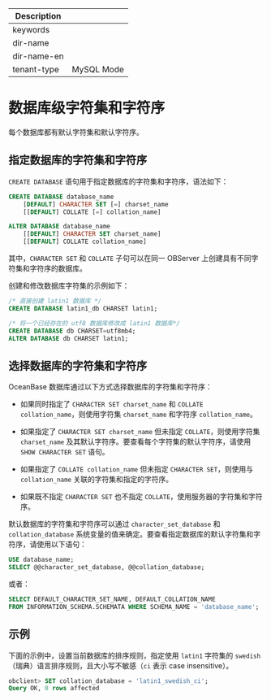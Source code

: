 | Description   |                 |
|---------------|-----------------|
| keywords      |                 |
| dir-name      |                 |
| dir-name-en   |                 |
| tenant-type   | MySQL Mode      |

# 数据库级字符集和字符序

每个数据库都有默认字符集和默认字符序。

## 指定数据库的字符集和字符序

`CREATE DATABASE` 语句用于指定数据库的字符集和字符序，语法如下：

```sql
CREATE DATABASE database_name
    [DEFAULT] CHARACTER SET [=] charset_name
    [[DEFAULT] COLLATE [=] collation_name]

ALTER DATABASE database_name
    [[DEFAULT] CHARACTER SET charset_name]
    [[DEFAULT] COLLATE collation_name]   

```

其中，`CHARACTER SET` 和 `COLLATE` 子句可以在同一 OBServer 上创建具有不同字符集和字符序的数据库。

创建和修改数据库字符集的示例如下：

```sql
/* 直接创建 latin1 数据库 */
CREATE DATABASE latin1_db CHARSET latin1;

/* 将一个已经存在的 utf8 数据库修改成 latin1 数据库*/
CREATE DATABASE db CHARSET=utf8mb4;
ALTER DATABASE db CHARSET latin1;
```

## 选择数据库的字符集和字符序

OceanBase 数据库通过以下方式选择数据库的字符集和字符序：

* 如果同时指定了 `CHARACTER SET charset_name` 和 `COLLATE collation_name`，则使用字符集 `charset_name` 和字符序 `collation_name`。

* 如果指定了 `CHARACTER SET charset_name` 但未指定 `COLLATE`，则使用字符集 `charset_name` 及其默认字符序。要查看每个字符集的默认字符序，请使用 `SHOW CHARACTER SET` 语句。

* 如果指定了 `COLLATE collation_name` 但未指定 `CHARACTER SET`，则使用与 `collation_name` 关联的字符集和指定的字符序。

* 如果既不指定 `CHARACTER SET` 也不指定 `COLLATE`，使用服务器的字符集和字符序。

默认数据库的字符集和字符序可以通过 `character_set_database` 和 `collation_database` 系统变量的值来确定。要查看指定数据库的默认字符集和字符序，请使用以下语句：

```sql
USE database_name;
SELECT @@character_set_database, @@collation_database;
```

或者：

```sql
SELECT DEFAULT_CHARACTER_SET_NAME, DEFAULT_COLLATION_NAME
FROM INFORMATION_SCHEMA.SCHEMATA WHERE SCHEMA_NAME = 'database_name';
```

## 示例

下面的示例中，设置当前数据库的排序规则，指定使用 `latin1` 字符集的 `swedish`（瑞典）语言排序规则，且大小写不敏感（`ci` 表示 case insensitive）。

```sql
obclient> SET collation_database = 'latin1_swedish_ci';
Query OK, 0 rows affected
```
